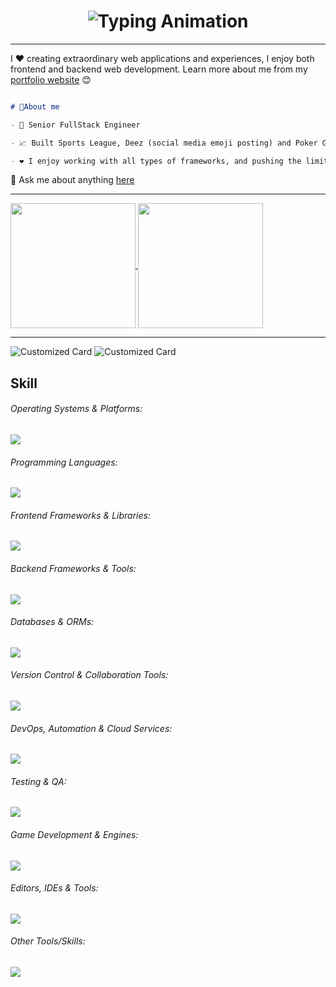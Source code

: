 <h1 align="center">
    <img src="https://readme-typing-svg.herokuapp.com/?font=Righteous&size=35&center=true&vCenter=true&width=500&height=70&lines=Nickname+is+Mino!;Welcome+to+my+GitHub+profile!" alt="Typing Animation" />
</h1>

<hr>

I ❤️ creating extraordinary web applications and experiences, I enjoy both frontend and backend web development.
Learn more about me from my <a href="https://armenlevon.com" target="_blank">portfolio website</a> 😊

```md

# 💭About me

- 💼 Senior FullStack Engineer

- 📈 Built Sports League, Deez (social media emoji posting) and Poker Game (browser based Ultimate Texas Hold'e)

- ❤️ I enjoy working with all types of frameworks, and pushing the limits

```
💬 Ask me about anything [here](https://github.com/mino9421/mino9421/issues)
<hr>

<a href="https://github.com/mino9421">
  <img height=200 align="center"  src="https://github-readme-stats.vercel.app/api/top-langs/?username=mino9421&theme=tokyonight&hide_border=true&layout=compact&langs_count=10&&card_width=320" />
</a>
<a href="https://github.com/mino9421">
  <img height=200 align="center" src="https://github-readme-stats.vercel.app/api?username=mino9421&rank_icon=github&theme=radical" />
</a>

<hr>

![Customized Card](https://github-readme-stats.vercel.app/api/pin?username=mino9421\&repo=deez-book\&title_color=fff\&icon_color=f9f9f9\&text_color=9f9f9f\&bg_color=151515)
![Customized Card](https://github-readme-stats.vercel.app/api/pin?username=mino9421\&repo=sports-league-ui\&title_color=fff\&icon_color=f9f9f9\&text_color=9f9f9f\&bg_color=151515)

## Skill
###### Operating Systems & Platforms:
<p>
  <a href="https://skillicons.dev">
    <img src="https://skillicons.dev/icons?perline=10&i=windows,ubuntu,redhat,debian,apple,aws,azure,gcp,firebase,supabase" />
  </a>
</p>

###### Programming Languages:
<p>
  <a href="https://skillicons.dev">
    <img src="https://skillicons.dev/icons?perline=10&i=javascript,typescript,nodejs,deno,python,java,go,php,rust,bash,swift,c,cpp,cs" />
  </a>
</p>

###### Frontend Frameworks & Libraries:
<p>
  <a href="https://skillicons.dev">
    <img src="https://skillicons.dev/icons?perline=10&i=vue,nuxtjs,react,nextjs,svelte,angular,remix,astro,pinia,redux,vuetify,pug,tailwindcss,bootstrap,materialui,sass" />
  </a>
</p>

###### Backend Frameworks & Tools:
<p>
  <a href="https://skillicons.dev">
    <img src="https://skillicons.dev/icons?perline=10&i=express,nestjs,fastapi,flask,django,laravel,rails,actix,rocket,spring" />
  </a>
</p>

###### Databases & ORMs:
<p>
  <a href="https://skillicons.dev">
     <img src="https://skillicons.dev/icons?perline=10&i=mysql,postgres,mongodb,redis,sqlite,cassandra,dynamodb,graphql,apollo,prisma" />
  </a>
</p>

###### Version Control & Collaboration Tools:
<p>
  <a href="https://skillicons.dev">
    <img src="https://skillicons.dev/icons?perline=10&i=git,github,gitlab,bitbucket" />
  </a>
</p>

###### DevOps, Automation & Cloud Services:
<p>
  <a href="https://skillicons.dev">
    <img src="https://skillicons.dev/icons?perline=10&i=docker,kubernetes,ansible,jenkins,terraform,nginx,vercel,netlify" />
  </a>
</p>

###### Testing & QA:
<p>
  <a href="https://skillicons.dev">
    <img src="https://skillicons.dev/icons?perline=10&i=vitest,jest,cypress,selenium,postman" />
  </a>
</p>

###### Game Development & Engines:
<p>
  <a href="https://skillicons.dev">
    <img src="https://skillicons.dev/icons?perline=10&i=godot,unity,unreal,blender,opencv" />
  </a>
</p>

###### Editors, IDEs & Tools:
<p>
  <a href="https://skillicons.dev">
    <img src="https://skillicons.dev/icons?perline=10&i=vscode,vim,neovim,powershell,androidstudio,codepen,figma,webflow" />
  </a>
</p>

###### Other Tools/Skills:
<p>
  <a href="https://skillicons.dev">
    <img src="https://skillicons.dev/icons?perline=10&i=elasticsearch,kafka,rabbitmq,cmake,webassembly,yarn,npm,bun,tensorflow,pytorch" />
  </a>
</p>




    
<!--
**mino9421/mino9421** is a ✨ _special_ ✨ repository because its `README.md` (this file) appears on your GitHub profile.

Here are some ideas to get you started:

- 🔭 I’m currently working on ...
- 🌱 I’m currently learning ...
- 👯 I’m looking to collaborate on ...
- 🤔 I’m looking for help with ...
- 💬 Ask me about ...
- 📫 How to reach me: ...
- 😄 Pronouns: ...
- ⚡ Fun fact: ...
-->
